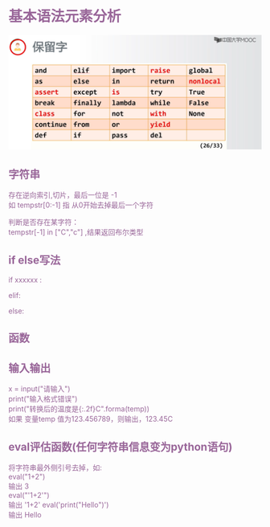 # <font color = #996699>基本语法元素分析

![python保留字](../../image/python保留字.png) 

## <font color = #996699>字符串

存在逆向索引,切片，最后一位是 -1  
如 tempstr[0:-1] 指 从0开始去掉最后一个字符

判断是否存在某字符：  
tempstr[-1] in ["C","c"] ,结果返回布尔类型  

## <font color = #996699>if else写法

if xxxxxx :

elif:

else:

## <font color = #996699>函数</font>

## <font color = #996699>输入输出</font>

x = input("请输入")  
print("输入格式错误")  
print("转换后的温度是{:.2f}C".forma(temp))  
如果 变量temp 值为123.456789，则输出，123.45C  

## <font color = #996699>eval评估函数(任何字符串信息变为python语句)</font>
将字符串最外侧引号去掉，如:  
eval("1+2")  
输出 3  
eval("'1+2'")  
输出 '1+2'
eval('print("Hello")')  
输出 Hello